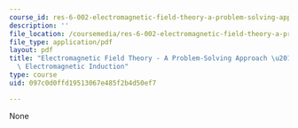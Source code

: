```yaml
---
course_id: res-6-002-electromagnetic-field-theory-a-problem-solving-approach-spring-2008
description: ''
file_location: /coursemedia/res-6-002-electromagnetic-field-theory-a-problem-solving-approach-spring-2008/097c0d0ffd19513067e485f2b4d50ef7_MITRES_6_002S08_chapter6.pdf
file_type: application/pdf
layout: pdf
title: "Electromagnetic Field Theory - A Problem-Solving Approach \u2013 Chapter 6:\
  \ Electromagnetic Induction"
type: course
uid: 097c0d0ffd19513067e485f2b4d50ef7

---
```

None